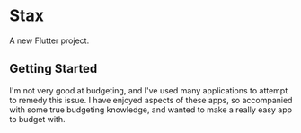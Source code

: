 # Stax

A new Flutter project.

## Getting Started

I'm not very good at budgeting, and I've used many applications to attempt to remedy this issue. I have enjoyed aspects of these apps, so accompanied with some true budgeting knowledge, and wanted to make a really easy app to budget with.
